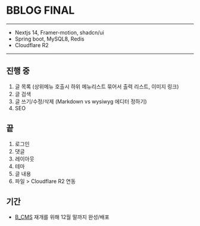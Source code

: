 # BBLOG FINAL
---
- Nextjs 14, Framer-motion, shadcn/ui
- Spring boot, MySQL8, Redis
- Cloudflare R2
---
## 진행 중
1. 글 목록 (상위메뉴 호출시 하위 메뉴리스트 묶어서 출력 리스트, 이미지 링크)
2. 글 검색
3. 글 쓰기/수정/삭제 (Markdown vs wysiwyg 에디터 정하기)
4. SEO

## 끝
1. 로그인
2. 댓글
3. 레이아웃
4. 테마
5. 글 내용
6. 파일 > Cloudflare R2 연동

## 기간
- [B_CMS](https://github.com/B-HS/B_CMS) 재개를 위해 12월 말까지 완성/배포
